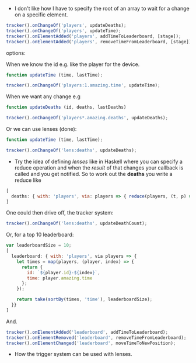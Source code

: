 - I don't like how I have to specify the root of an array to wait for a change on a specific element.

```javascript
tracker().onChangeOf('players', updateDeaths);
tracker().onChangeOf('players', updateTime);
tracker().onElementAdded('players', addTimeToLeaderboard, [stage]);
tracker().onElementAdded('players', removeTimeFromLeaderboard, [stage]);
```

options:

When we know the id e.g. like the player for the device.
```javascript
function updateTime (time, lastTime);

tracker().onChangeOf('players:1.amazing.time', updateTime);
```

When we want any change e.g
```javascript
function updateDeaths (id, deaths, lastDeaths)

tracker().onChangeOf('players*.amazing.deaths', updateDeaths);
```

Or we can use lenses (done):
```javascript
function updateTime (time, lastTime);

tracker().onChangeOf('lens:deaths', updateDeaths);
```





- Try the idea of defining _lenses_ like in Haskell where you can specify a reduce operation and when the _result_ of that changes your callback is called and you get notified. So to work out the **deaths** you write a reduce like

```javascript
[
  deaths: { with: 'players', via: players => { reduce(players, (t, p) => t+=p)); }},
]
```

One could then drive off, the tracker system:

```javascript
tracker().onChangeOf('lens:deaths', updateDeathCount);
```

Or, for a top 10 leaderboard:

```javascript
var leaderboardSize = 10;
[
  leaderboard: { with: 'players', via players => {
    let times = map(players, (player, index) => {
      return {
        id: `${player.id}-${index}`,
        time: player.amazing.time
      };
    });

    return take(sortBy(times, 'time'), leaderboardSize);
  }}
]
```

And.

```javascript
tracker().onElementAdded('leaderboard', addTimeToLeaderboard);
tracker().onElementRemoved('leaderboard', removeTimeFromLeaderboard);
tracker().onElementChanged('leaderboard', moveTimeToNewPosition);
```


- How the trigger system can be used with lenses.